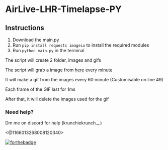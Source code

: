 # AirLive-LHR-Timelapse-PY

## Instructions

1. Download the main.py
2. Run `pip install requests imageio` to install the required modules
3. Run `python main.py` in the terminal

The script will create 2 folder, images and gifs

The script will grab a image from [here](https://assets4.webcam.io/w/MmqrKM/latest.jpg) every minute

It will make a gif from the images every 60 minute (Customisable on line 49)

Each frame of the GIF last for 1ms

After that, it will delete the images used for the gif

### Need help?

Dm me on discord for help (krunchiekrunch._.)

<@1166013268008120340>


[![forthebadge](https://forthebadge.com/images/badges/you-didnt-ask-for-this.svg)](https://forthebadge.com)
